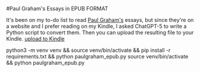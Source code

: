 #Paul Graham's Essays in EPUB FORMAT

It's been on my to-do list to read [Paul Graham's](https://paulgraham.com/articles.html) essays, but since they're on a website and I prefer reading on my Kindle, I asked ChatGPT-5 to write a Python script to convert them. Then you can upload the resulting file to your Kindle. [upload to Kindle](https://www.amazon.com/sendtokindle)

python3 -m venv venv && source venv/bin/activate && pip install -r requirements.txt && python paulgraham_epub.py
source venv/bin/activate && python paulgraham_epub.py


